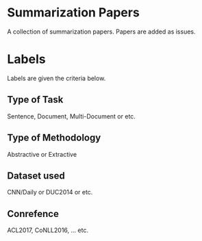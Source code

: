 # Summarization Papers
A collection of summarization papers.
Papers are added as issues.

# Labels
Labels are given the criteria below.
## Type of Task
Sentence, Document, Multi-Document or etc.
## Type of Methodology
Abstractive or Extractive
## Dataset used
CNN/Daily or DUC2014 or etc.
## Conrefence
ACL2017, CoNLL2016, ... etc.
